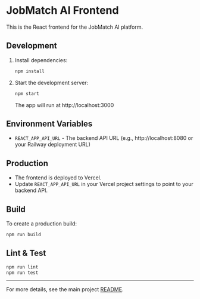 # JobMatch AI Frontend

This is the React frontend for the JobMatch AI platform.

## Development

1. Install dependencies:
   ```bash
   npm install
   ```
2. Start the development server:
   ```bash
   npm start
   ```
   The app will run at http://localhost:3000

## Environment Variables
- `REACT_APP_API_URL` - The backend API URL (e.g., http://localhost:8080 or your Railway deployment URL)

## Production
- The frontend is deployed to Vercel.
- Update `REACT_APP_API_URL` in your Vercel project settings to point to your backend API.

## Build
To create a production build:
```bash
npm run build
```

## Lint & Test
```bash
npm run lint
npm run test
```

---
For more details, see the main project [README](../README.md).
